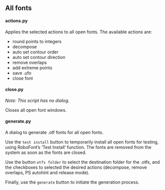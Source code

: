 ## All fonts

#### actions.py

Applies the selected actions to all open fonts. The available actions are:

- round points to integers
- decompose
- auto set contour order
- auto set contour direction
- remove overlaps
- add extreme points
- save .ufo
- close font

#### close.py

*Note: This script has no dialog.*

Closes all open font windows.

#### generate.py

A dialog to generate .otf fonts for all open fonts.

Use the `test install` button to temporarily install all open fonts for testing, using RoboFont’s ‘Test Install’ function. The fonts are removed from the system as soon as the fonts are closed.

Use the button `otfs folder` to select the destination folder for the .otfs, and the checkboxes to selected the desired actions (decompose, remove overlaps, PS autohint and release mode).

Finally, use the `generate` button to initiate the generation process.
